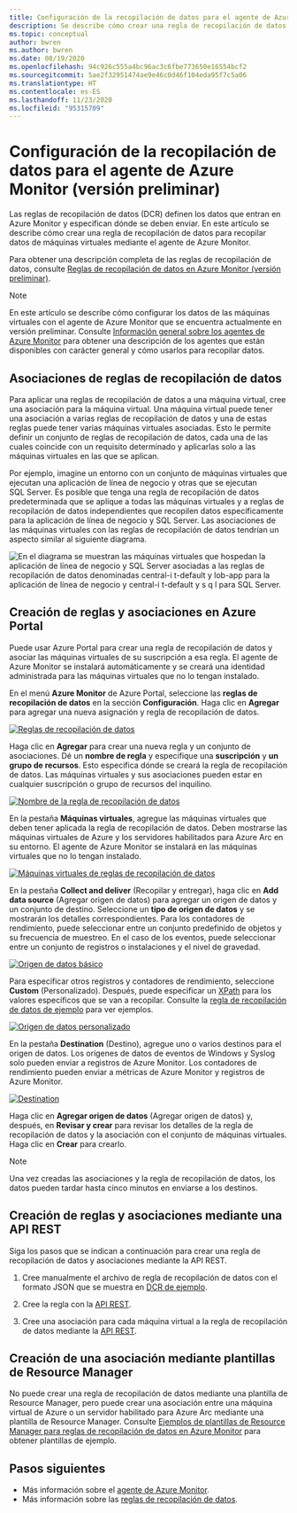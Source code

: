 ```yaml
---
title: Configuración de la recopilación de datos para el agente de Azure Monitor (versión preliminar)
description: Se describe cómo crear una regla de recopilación de datos para recopilar datos de máquinas virtuales mediante el agente de Azure Monitor.
ms.topic: conceptual
author: bwren
ms.author: bwren
ms.date: 08/19/2020
ms.openlocfilehash: 94c926c555a4bc96ac3c6fbe773650e16554bcf2
ms.sourcegitcommit: 5ae2f32951474ae9e46c0d46f104eda95f7c5a06
ms.translationtype: HT
ms.contentlocale: es-ES
ms.lasthandoff: 11/23/2020
ms.locfileid: "95315709"
---
```

# <a name="configure-data-collection-for-the-azure-monitor-agent-preview"></a>Configuración de la recopilación de datos para el agente de Azure Monitor (versión preliminar)

Las reglas de recopilación de datos (DCR) definen los datos que entran en Azure Monitor y especifican dónde se deben enviar. En este artículo se describe cómo crear una regla de recopilación de datos para recopilar datos de máquinas virtuales mediante el agente de Azure Monitor.

Para obtener una descripción completa de las reglas de recopilación de datos, consulte [Reglas de recopilación de datos en Azure Monitor (versión preliminar)](data-collection-rule-overview.md).

> [!NOTE]
> En este artículo se describe cómo configurar los datos de las máquinas virtuales con el agente de Azure Monitor que se encuentra actualmente en versión preliminar. Consulte [Información general sobre los agentes de Azure Monitor](agents-overview.md) para obtener una descripción de los agentes que están disponibles con carácter general y cómo usarlos para recopilar datos.

## <a name="data-collection-rule-associations"></a>Asociaciones de reglas de recopilación de datos

Para aplicar una reglas de recopilación de datos a una máquina virtual, cree una asociación para la máquina virtual. Una máquina virtual puede tener una asociación a varias reglas de recopilación de datos y una de estas reglas puede tener varias máquinas virtuales asociadas. Esto le permite definir un conjunto de reglas de recopilación de datos, cada una de las cuales coincide con un requisito determinado y aplicarlas solo a las máquinas virtuales en las que se aplican. 

Por ejemplo, imagine un entorno con un conjunto de máquinas virtuales que ejecutan una aplicación de línea de negocio y otras que se ejecutan SQL Server. Es posible que tenga una regla de recopilación de datos predeterminada que se aplique a todas las máquinas virtuales y a reglas de recopilación de datos independientes que recopilen datos específicamente para la aplicación de línea de negocio y SQL Server. Las asociaciones de las máquinas virtuales con las reglas de recopilación de datos tendrían un aspecto similar al siguiente diagrama.

![En el diagrama se muestran las máquinas virtuales que hospedan la aplicación de línea de negocio y SQL Server asociadas a las reglas de recopilación de datos denominadas central-i t-default y lob-app para la aplicación de línea de negocio y central-i t-default y s q l para SQL Server.](media/data-collection-rule-azure-monitor-agent/associations.png)



## <a name="create-rule-and-association-in-azure-portal"></a>Creación de reglas y asociaciones en Azure Portal

Puede usar Azure Portal para crear una regla de recopilación de datos y asociar las máquinas virtuales de su suscripción a esa regla. El agente de Azure Monitor se instalará automáticamente y se creará una identidad administrada para las máquinas virtuales que no lo tengan instalado.

En el menú **Azure Monitor** de Azure Portal, seleccione las **reglas de recopilación de datos** en la sección **Configuración**. Haga clic en **Agregar** para agregar una nueva asignación y regla de recopilación de datos.

[![Reglas de recopilación de datos](media/azure-monitor-agent/data-collection-rules.png)](media/azure-monitor-agent/data-collection-rules.png#lightbox)

Haga clic en **Agregar** para crear una nueva regla y un conjunto de asociaciones. Dé un **nombre de regla** y especifique una **suscripción** y **un grupo de recursos**. Esto especifica dónde se creará la regla de recopilación de datos. Las máquinas virtuales y sus asociaciones pueden estar en cualquier suscripción o grupo de recursos del inquilino.

[![Nombre de la regla de recopilación de datos](media/azure-monitor-agent/data-collection-rule-basics.png)](media/azure-monitor-agent/data-collection-rule-basics.png#lightbox)

En la pestaña **Máquinas virtuales**, agregue las máquinas virtuales que deben tener aplicada la regla de recopilación de datos. Deben mostrarse las máquinas virtuales de Azure y los servidores habilitados para Azure Arc en su entorno. El agente de Azure Monitor se instalará en las máquinas virtuales que no lo tengan instalado.

[![Máquinas virtuales de reglas de recopilación de datos](media/azure-monitor-agent/data-collection-rule-virtual-machines.png)](media/azure-monitor-agent/data-collection-rule-virtual-machines.png#lightbox)

En la pestaña **Collect and deliver** (Recopilar y entregar), haga clic en **Add data source** (Agregar origen de datos) para agregar un origen de datos y un conjunto de destino. Seleccione un **tipo de origen de datos** y se mostrarán los detalles correspondientes. Para los contadores de rendimiento, puede seleccionar entre un conjunto predefinido de objetos y su frecuencia de muestreo. En el caso de los eventos, puede seleccionar entre un conjunto de registros o instalaciones y el nivel de gravedad. 

[![Origen de datos básico](media/azure-monitor-agent/data-collection-rule-data-source-basic.png)](media/azure-monitor-agent/data-collection-rule-data-source-basic.png#lightbox)


Para especificar otros registros y contadores de rendimiento, seleccione **Custom** (Personalizado). Después, puede especificar un [XPath](https://www.w3schools.com/xml/xpath_syntax.asp) para los valores específicos que se van a recopilar. Consulte la [regla de recopilación de datos de ejemplo](data-collection-rule-overview.md#sample-data-collection-rule) para ver ejemplos.

[![Origen de datos personalizado](media/azure-monitor-agent/data-collection-rule-data-source-custom.png)](media/azure-monitor-agent/data-collection-rule-data-source-custom.png#lightbox)

En la pestaña **Destination** (Destino), agregue uno o varios destinos para el origen de datos. Los orígenes de datos de eventos de Windows y Syslog solo pueden enviar a registros de Azure Monitor. Los contadores de rendimiento pueden enviar a métricas de Azure Monitor y registros de Azure Monitor.

[![Destination](media/azure-monitor-agent/data-collection-rule-destination.png)](media/azure-monitor-agent/data-collection-rule-destination.png#lightbox)

Haga clic en **Agregar origen de datos** (Agregar origen de datos) y, después, en **Revisar y crear** para revisar los detalles de la regla de recopilación de datos y la asociación con el conjunto de máquinas virtuales. Haga clic en **Crear** para crearlo.

> [!NOTE]
> Una vez creadas las asociaciones y la regla de recopilación de datos, los datos pueden tardar hasta cinco minutos en enviarse a los destinos.


## <a name="create-rule-and-association-using-rest-api"></a>Creación de reglas y asociaciones mediante una API REST

Siga los pasos que se indican a continuación para crear una regla de recopilación de datos y asociaciones mediante la API REST.

1. Cree manualmente el archivo de regla de recopilación de datos con el formato JSON que se muestra en [DCR de ejemplo](data-collection-rule-overview.md#sample-data-collection-rule).

2. Cree la regla con la [API REST](/rest/api/monitor/datacollectionrules/create#examples).

3. Cree una asociación para cada máquina virtual a la regla de recopilación de datos mediante la [API REST](/rest/api/monitor/datacollectionruleassociations/create#examples).


## <a name="create-association-using-resource-manager-template"></a>Creación de una asociación mediante plantillas de Resource Manager

No puede crear una regla de recopilación de datos mediante una plantilla de Resource Manager, pero puede crear una asociación entre una máquina virtual de Azure o un servidor habilitado para Azure Arc mediante una plantilla de Resource Manager. Consulte [Ejemplos de plantillas de Resource Manager para reglas de recopilación de datos en Azure Monitor](../samples/resource-manager-data-collection-rules.md) para obtener plantillas de ejemplo.

## <a name="next-steps"></a>Pasos siguientes

- Más información sobre el [agente de Azure Monitor](azure-monitor-agent-overview.md).
- Más información sobre las [reglas de recopilación de datos](data-collection-rule-overview.md).
